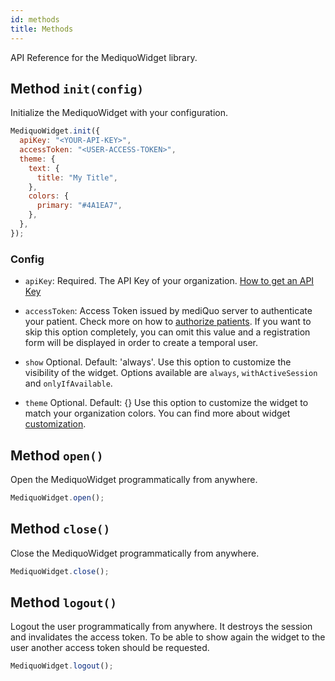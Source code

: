```yaml
---
id: methods
title: Methods
---
```


API Reference for the MediquoWidget library.

## Method `init(config)`

Initialize the MediquoWidget with your configuration.

```js
MediquoWidget.init({
  apiKey: "<YOUR-API-KEY>",
  accessToken: "<USER-ACCESS-TOKEN>",
  theme: {
    text: {
      title: "My Title",
    },
    colors: {
      primary: "#4A1EA7",
    },
  },
});
```

### Config

- `apiKey`: Required. The API Key of your organization. [How to get an API Key](/docs/introduction#step-1-apply-and-receive-approval-for-your-organization)

- `accessToken`: Access Token issued by mediQuo server to authenticate your patient. Check more on how to
  [authorize patients](/docs/sdk/widget/authentication). If you want to skip this option completely, you can omit this value and a registration form will be displayed in order to create a temporal user.

- `show` Optional. Default: 'always'.
  Use this option to customize the visibility of the widget. Options available are `always`, `withActiveSession` and `onlyIfAvailable`.
- `theme` Optional. Default: {}
  Use this option to customize the widget to match your organization colors. You can find more about widget [customization](/docs/sdk/widget/customization).

## Method `open()`

Open the MediquoWidget programmatically from anywhere.

```js
MediquoWidget.open();
```

## Method `close()`

Close the MediquoWidget programmatically from anywhere.

```js
MediquoWidget.close();
```

## Method `logout()`

Logout the user programmatically from anywhere. It destroys the session and invalidates the access token. To be able to show again the widget to the user another access token should be requested.

```js
MediquoWidget.logout();
```
